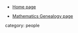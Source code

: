 * [Home page](http://www.maths.tcd.ie/~calin/)

* [Mathematics Genealogy page](http://genealogy.math.ndsu.nodak.edu/id.php?id=99921)

category: people
